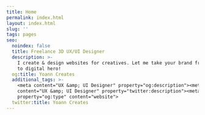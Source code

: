 ```yaml
---
title: Home
permalink: index.html
layout: index.html
slug: ''
tags: pages
seo:
  noindex: false
  title: Freelance 3D UX/UI Designer
  description: >-
    I create & design websites for creatives. Let me take your brand from zero
    to digital hero!
  og:title: Yoann Creates
  additional_tags: >-
    <meta content="UX &amp; UI Designer" property="og:description"><meta
    content="UX &amp; UI Designer" property="twitter:description"><meta
    property="og:type" content="website">
  twitter:title: Yoann Creates
---
```



